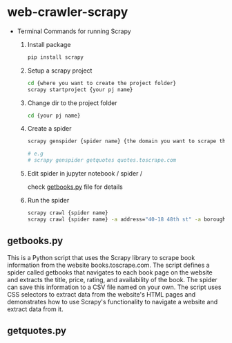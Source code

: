 # web-crawler-scrapy
- Terminal Commands for running Scrapy
    1. Install package
        
        ```bash
        pip install scrapy
        ```
        
    2. Setup a scrapy project
        
        ```bash
        cd {where you want to create the project folder}
        scrapy startproject {your pj name}
        ```
        
    3. Change dir to the project folder
        
        ```bash
        cd {your pj name}
        ```
        
    4. Create a spider
        
        ```bash
        scrapy genspider {spider name} {the domain you want to scrape the data from}
        
        # e.g
        # scrapy genspider getquotes quotes.toscrape.com
        ```
        
    5. Edit spider in jupyter notebook / spider /
        
        check [getbooks.py](http://getbooks.py) file for details
        
    6. Run the spider
        
        ```bash
        scrapy crawl {spider name}
        scrapy crawl {spider name} -a address="40-18 48th st" -a borough="4" -o output.csv
        ```
        
    
## getbooks.py
This is a Python script that uses the Scrapy library to scrape book information from the website books.toscrape.com. The script defines a spider called getbooks that navigates to each book page on the website and extracts the title, price, rating, and availability of the book. 
The spider can save this information to a CSV file named on your own. The script uses CSS selectors to extract data from the website's HTML pages and demonstrates how to use Scrapy's functionality to navigate a website and extract data from it.

## getquotes.py
